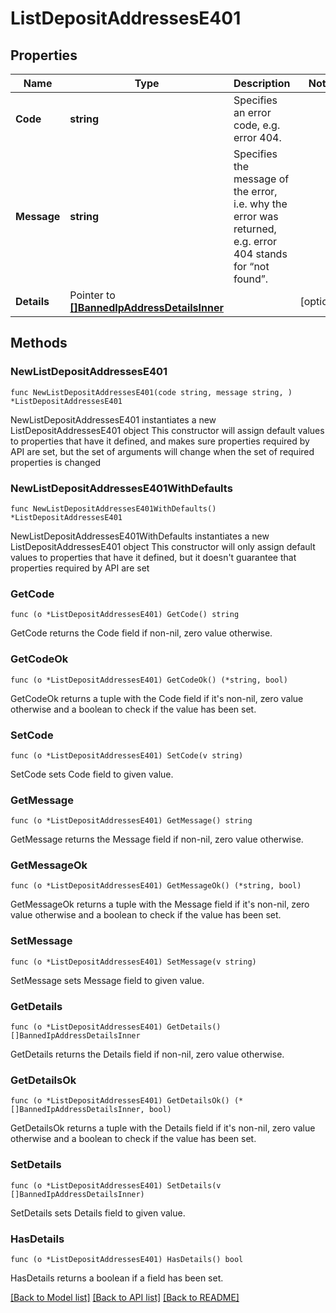 # ListDepositAddressesE401

## Properties

Name | Type | Description | Notes
------------ | ------------- | ------------- | -------------
**Code** | **string** | Specifies an error code, e.g. error 404. | 
**Message** | **string** | Specifies the message of the error, i.e. why the error was returned, e.g. error 404 stands for “not found”. | 
**Details** | Pointer to [**[]BannedIpAddressDetailsInner**](BannedIpAddressDetailsInner.md) |  | [optional] 

## Methods

### NewListDepositAddressesE401

`func NewListDepositAddressesE401(code string, message string, ) *ListDepositAddressesE401`

NewListDepositAddressesE401 instantiates a new ListDepositAddressesE401 object
This constructor will assign default values to properties that have it defined,
and makes sure properties required by API are set, but the set of arguments
will change when the set of required properties is changed

### NewListDepositAddressesE401WithDefaults

`func NewListDepositAddressesE401WithDefaults() *ListDepositAddressesE401`

NewListDepositAddressesE401WithDefaults instantiates a new ListDepositAddressesE401 object
This constructor will only assign default values to properties that have it defined,
but it doesn't guarantee that properties required by API are set

### GetCode

`func (o *ListDepositAddressesE401) GetCode() string`

GetCode returns the Code field if non-nil, zero value otherwise.

### GetCodeOk

`func (o *ListDepositAddressesE401) GetCodeOk() (*string, bool)`

GetCodeOk returns a tuple with the Code field if it's non-nil, zero value otherwise
and a boolean to check if the value has been set.

### SetCode

`func (o *ListDepositAddressesE401) SetCode(v string)`

SetCode sets Code field to given value.


### GetMessage

`func (o *ListDepositAddressesE401) GetMessage() string`

GetMessage returns the Message field if non-nil, zero value otherwise.

### GetMessageOk

`func (o *ListDepositAddressesE401) GetMessageOk() (*string, bool)`

GetMessageOk returns a tuple with the Message field if it's non-nil, zero value otherwise
and a boolean to check if the value has been set.

### SetMessage

`func (o *ListDepositAddressesE401) SetMessage(v string)`

SetMessage sets Message field to given value.


### GetDetails

`func (o *ListDepositAddressesE401) GetDetails() []BannedIpAddressDetailsInner`

GetDetails returns the Details field if non-nil, zero value otherwise.

### GetDetailsOk

`func (o *ListDepositAddressesE401) GetDetailsOk() (*[]BannedIpAddressDetailsInner, bool)`

GetDetailsOk returns a tuple with the Details field if it's non-nil, zero value otherwise
and a boolean to check if the value has been set.

### SetDetails

`func (o *ListDepositAddressesE401) SetDetails(v []BannedIpAddressDetailsInner)`

SetDetails sets Details field to given value.

### HasDetails

`func (o *ListDepositAddressesE401) HasDetails() bool`

HasDetails returns a boolean if a field has been set.


[[Back to Model list]](../README.md#documentation-for-models) [[Back to API list]](../README.md#documentation-for-api-endpoints) [[Back to README]](../README.md)


